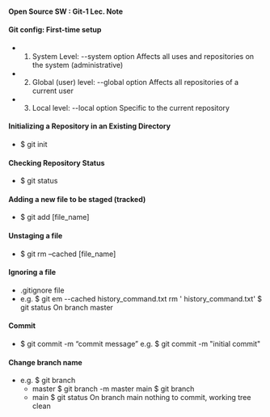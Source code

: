 #### Open Source SW : Git-1 Lec. Note

#### Git config: First-time setup
- 1. System Level: --system option 
    Affects all uses and repositories on the system (administrative)
- 2. Global (user) level: --global option
     Affects all repositories of a current user
- 3. Local level: --local option
     Specific to the current repository

#### Initializing a Repository in an Existing Directory
- $ git init

#### Checking Repository Status
- $ git status

#### Adding a new file to be staged (tracked)
- $ git add [file_name]

#### Unstaging a file
- $ git rm –cached [file_name]

#### Ignoring a file
- .gitignore file
- e.g. $ git em --cached history_command.txt
    rm ' history_command.txt'
    $ git status
    On branch master

#### Commit
- $ git commit -m “commit message”
    e.g. $ git commit -m "initial commit"

#### Change branch name
- e.g. $ git branch
    * master
    $ git branch -m master main
    $ git branch
    * main
    $ git status
    On branch main
    nothing to commit, working tree clean